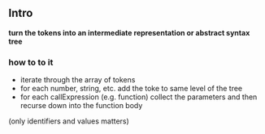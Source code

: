 ## Intro

**turn the tokens into an intermediate representation or abstract syntax tree**

### how to to it

- iterate through the array of tokens
- for each number, string, etc. add the toke to same level of the tree
- for each callExpression (e.g. function) collect the parameters and then recurse down into the function body

(only identifiers and values matters)
